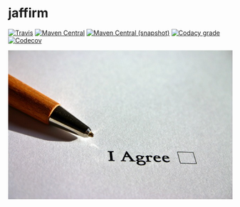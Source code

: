 jaffirm
===

[![Travis](https://img.shields.io/travis/io7m/jaffirm.png?style=flat-square)](https://travis-ci.org/io7m/jaffirm)
[![Maven Central](https://img.shields.io/maven-central/v/com.io7m.jaffirm/com.io7m.jaffirm.png?style=flat-square)](http://search.maven.org/#search%7Cga%7C1%7Cg%3A%22com.io7m.jaffirm%22)
[![Maven Central (snapshot)](https://img.shields.io/nexus/s/https/oss.sonatype.org/com.io7m.jaffirm/com.io7m.jaffirm.svg?style=flat-square)](https://oss.sonatype.org/content/repositories/snapshots/com/io7m/jaffirm/)
[![Codacy grade](https://img.shields.io/codacy/grade/8e7105dcfbf2437aa3402fbdb0269f89.png?style=flat-square)](https://www.codacy.com/app/github_79/jaffirm)
[![Codecov](https://img.shields.io/codecov/c/github/io7m/jaffirm.png?style=flat-square)](https://codecov.io/gh/io7m/jaffirm)

![jaffirm](./src/site/resources/jaffirm.jpg?raw=true)

